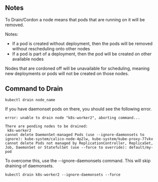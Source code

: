 ## Notes
To Drain/Cordon a node means that pods that are running on it
will be removed. 

Notes:
- If a pod is created without deployment, then the pods will be removed without rescheduling onto other nodes
- If a pod is part of a deployment, then the pod will be created on other available nodes

Nodes that are cordoned off will be unavailable for scheduling, meaning new deployments or pods will not be created on those nodes.


## Command to Drain
```kubectl drain node_name```

If you have daemonset pods on there, you should see the following error.

```
error: unable to drain node "k8s-worker2", aborting command...

There are pending nodes to be drained:
 k8s-worker2
cannot delete DaemonSet-managed Pods (use --ignore-daemonsets to ignore): kube-system/calico-node-4p2lw, kube-system/kube-proxy-77vkv
cannot delete Pods not managed by ReplicationController, ReplicaSet, Job, DaemonSet or StatefulSet (use --force to override): default/my-pod
```

To overcome this, use the --ignore-daemonsets command. This will skip draining of daemonsets.

```kubectl drain k8s-worker2 --ignore-daemonsets --force```